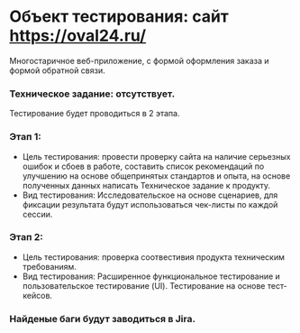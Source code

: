 # Объект тестирования: сайт https://oval24.ru/
Многостаричное веб-приложение, с формой оформления заказа и формой обратной связи.
### Техническое задание: отсутствует.

Тестирование будет проводиться в 2 этапа.
### Этап 1:
+ Цель тестирования: провести проверку сайта на наличие серьезных ошибок и сбоев в работе, составить список рекомендаций по улучшению на основе общепринятых стандартов и опыта, на основе полученных данных написать Техническое задание к продукту.
+ Вид тестирования: Исследовательское на основе сценариев, для фиксации результата будут использоваться чек-листы по каждой сессии.
### Этап 2:
+ Цель тестирования: проверка соотвестивия продукта техническим требованиям.
+ Вид тестирования: Расширенное функциональное тестирование и пользовательское тестирование (UI). Тестирование на основе тест-кейсов.

### Найденые баги будут заводиться в Jira.
